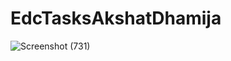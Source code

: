 # EdcTasksAkshatDhamija
![Screenshot (731)](https://github.com/user-attachments/assets/7dce6b96-24bb-46ee-bdfd-955170b6abf0)
